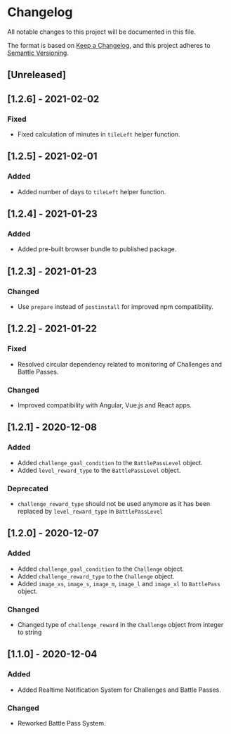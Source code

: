 # Changelog
All notable changes to this project will be documented in this file.

The format is based on [Keep a Changelog](https://keepachangelog.com/en/1.0.0/),
and this project adheres to [Semantic Versioning](https://semver.org/spec/v2.0.0.html).

## [Unreleased]

## [1.2.6] - 2021-02-02
### Fixed
- Fixed calculation of minutes in `tileLeft` helper function.

## [1.2.5] - 2021-02-01
### Added
- Added number of days to `tileLeft` helper function.

## [1.2.4] - 2021-01-23
### Added
- Added pre-built browser bundle to published package.

## [1.2.3] - 2021-01-23
### Changed
- Use `prepare` instead of `postinstall` for improved npm compatibility.

## [1.2.2] - 2021-01-22
### Fixed
- Resolved circular dependency related to monitoring of Challenges and Battle Passes.

### Changed
- Improved compatibility with Angular, Vue.js and React apps.

## [1.2.1] - 2020-12-08
### Added
- Added `challenge_goal_condition` to the `BattlePassLevel` object.
- Added `level_reward_type` to the `BattlePassLevel` object.

### Deprecated
- `challenge_reward_type` should not be used anymore as it has been replaced by `level_reward_type` in `BattlePassLevel`

## [1.2.0] - 2020-12-07
### Added
- Added `challenge_goal_condition` to the `Challenge` object.
- Added `challenge_reward_type` to the `Challenge` object.
- Added `image_xs`, `image_s`, `image_m`, `image_l` and `image_xl` to `BattlePass` object.

### Changed
- Changed type of `challenge_reward` in the `Challenge` object from integer to string

## [1.1.0] - 2020-12-04
### Added
- Added Realtime Notification System for Challenges and Battle Passes.

### Changed
- Reworked Battle Pass System.
